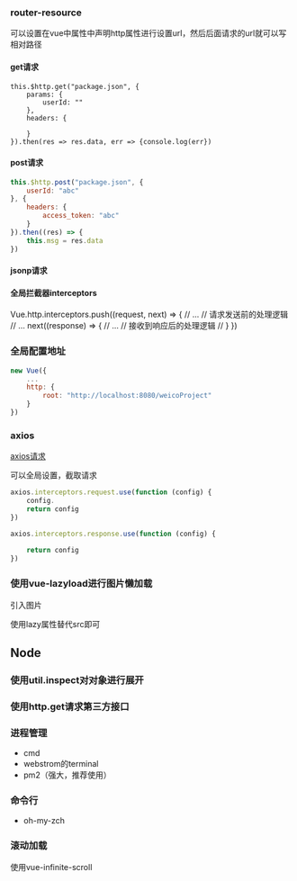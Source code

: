 ### router-resource
可以设置在vue中属性中声明http属性进行设置url，然后后面请求的url就可以写相对路径


#### get请求
```
this.$http.get("package.json", {
    params: {
        userId: ""
    },
    headers: {
        
    }
}).then(res => res.data, err => {console.log(err})
```

#### post请求
```js
this.$http.post("package.json", {
    userId: "abc"
}, {
    headers: {
        access_token: "abc"
    }
}).then((res) => {
    this.msg = res.data
})
```

#### jsonp请求


#### 全局拦截器interceptors
Vue.http.interceptors.push((request, next) => {
    // ...
    // 请求发送前的处理逻辑
    // ...
    next((response) => {
        // ...
        // 接收到响应后的处理逻辑
        //
    }
})

### 全局配置地址
```js
new Vue({
    ...
    http: {
        root: "http://localhost:8080/weicoProject"
    }
})
```

### axios
[axios请求](https://github.com/axios/axios)

可以全局设置，截取请求
```js
axios.interceptors.request.use(function (config) {
    config.
    return config
})

axios.interceptors.response.use(function (config) {
    
    return config
})
```

### 使用vue-lazyload进行图片懒加载
引入图片

使用lazy属性替代src即可

## Node
### 使用util.inspect对对象进行展开

### 使用http.get请求第三方接口

### 进程管理
- cmd
- webstrom的terminal
- pm2（强大，推荐使用）

### 命令行
- oh-my-zch

### 滚动加载
使用vue-infinite-scroll